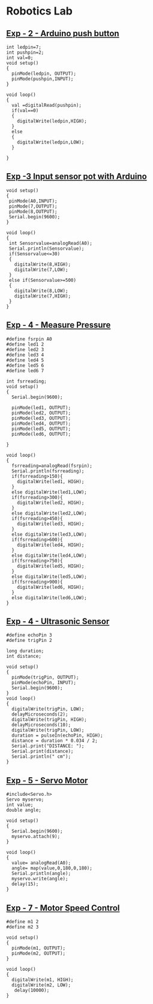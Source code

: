 # Robotics Lab
## <a href = https://github.com/AshwinRaaj/EXP-02-INTERFACING-DIGITAL-INPUT-SENSOR-WITH-ARDUINO-PUSH-BUTTON->Exp - 2 - Arduino push button</a>
```
int ledpin=7;
int pushpin=2;
int val=0;
void setup()
{
  pinMode(ledpin, OUTPUT);
  pinMode(pushpin,INPUT);
}

void loop()
{
  val =digitalRead(pushpin);
  if(val==0)
  {
    digitalWrite(ledpin,HIGH);
  }
  else
  {
    digitalWrite(ledpin,LOW);
  }
    
}
```
## <a href = https://github.com/AshwinRaaj/EXPERIMENT-NO--03-INTERFACING-ANALOG-INPUT-SENSOR-POT-WITH-ARDUINO-.git> Exp -3  Input sensor pot with Arduino</a>
```
void setup()
{
 pinMode(A0,INPUT);
 pinMode(7,OUTPUT);
 pinMode(8,OUTPUT);
 Serial.begin(9600);
}

void loop()
{
 int Sensorvalue=analogRead(A0);
 Serial.println(Sensorvalue);
 if(Sensorvalue<=30)
 {
   digitalWrite(8,HIGH);
   digitalWrite(7,LOW);
 }
 else if(Sensorvalue>=500)
 {
   digitalWrite(8,LOW);
   digitalWrite(7,HIGH);
 }
}
```
## <a href= https://github.com/AshwinRaaj/EXPERIMENT-NO--04-PRESSURE-MEASUREMENT-USING-ARDUINO-AIM-To-interface-an-FSR-force-sensitive-resist.git> Exp - 4 - Measure Pressure</a>
```
#define fsrpin A0
#define led1 2
#define led2 3
#define led3 4
#define led4 5
#define led5 6
#define led6 7

int fsrreading;
void setup()
{
  Serial.begin(9600);
  
  pinMode(led1, OUTPUT);
  pinMode(led2, OUTPUT);
  pinMode(led3, OUTPUT);
  pinMode(led4, OUTPUT);
  pinMode(led5, OUTPUT);
  pinMode(led6, OUTPUT);
  
}

void loop()
{
  fsrreading=analogRead(fsrpin);
  Serial.println(fsrreading);
  if(fsrreading>150){
    digitalWrite(led1, HIGH);
  }
  else digitalWrite(led1,LOW);
  if(fsrreading>300){
    digitalWrite(led2, HIGH);
  }
  else digitalWrite(led2,LOW);
  if(fsrreading>450){
    digitalWrite(led3, HIGH);
  }
  else digitalWrite(led3,LOW);
  if(fsrreading>600){
    digitalWrite(led4, HIGH);
  }
  else digitalWrite(led4,LOW);
  if(fsrreading>750){
    digitalWrite(led5, HIGH);
  }
  else digitalWrite(led5,LOW);
  if(fsrreading>900){
    digitalWrite(led6, HIGH);
  }
  else digitalWrite(led6,LOW);
}
```
## <a href = https://github.com/AshwinRaaj/Experiment--04-Interfacing-digital-output-with-arduino-ultrasonic-sensor.git> Exp - 4 - Ultrasonic Sensor</a>
```
#define echoPin 3
#define trigPin 2

long duration;
int distance;

void setup()
{
  pinMode(trigPin, OUTPUT);
  pinMode(echoPin, INPUT);
  Serial.begin(9600);
}
void loop()
{
  digitalWrite(trigPin, LOW);
  delayMicroseconds(2);
  digitalWrite(trigPin, HIGH);
  delayMicroseconds(10);
  digitalWrite(trigPin, LOW);
  duration = pulseIn(echoPin, HIGH);
  distance = duration * 0.034 / 2;
  Serial.print("DISTANCE: ");
  Serial.print(distance);
  Serial.println(" cm");
}
```
## <a href= https://github.com/AshwinRaaj/EXPERIMENT-NO--05-INTERFACING-ANALOG-OUTPUT-SERVO-MOTOR-WITH-ARDUINO-.git> Exp - 5 - Servo Motor</a>
```
#include<Servo.h>
Servo myservo;
int value;
double angle;

void setup()
{
  Serial.begin(9600);
  myservo.attach(9);
}

void loop()
{
  value= analogRead(A0);
  angle= map(value,0,180,0,180);
  Serial.println(angle);
  myservo.write(angle);
  delay(15);
}
```
## <a href=https://github.com/AshwinRaaj/Experiment-no-7-DC-Motor-Speed-Control-Using-Arduino.git> Exp - 7 - Motor Speed Control</a>
```
#define m1 2
#define m2 3

void setup()
{
  pinMode(m1, OUTPUT);
  pinMode(m2, OUTPUT);
}

void loop()
{
  digitalWrite(m1, HIGH);
  digitalWrite(m2, LOW);
   delay(10000);
}
``` 

